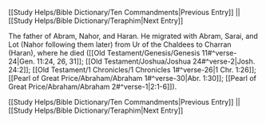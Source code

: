 [[Study Helps/Bible Dictionary/Ten Commandments|Previous Entry]]  ||  [[Study Helps/Bible Dictionary/Teraphim|Next Entry]]

 The father of Abram, Nahor, and Haran. He migrated with Abram, Sarai, and Lot (Nahor following them later) from Ur of the Chaldees to Charran (Haran), where he died ([[Old Testament/Genesis/Genesis 11#^verse-24|Gen. 11:24, 26, 31]]; [[Old Testament/Joshua/Joshua 24#^verse-2|Josh. 24:2]]; [[Old Testament/1 Chronicles/1 Chronicles 1#^verse-26|1 Chr. 1:26]]; [[Pearl of Great Price/Abraham/Abraham 1#^verse-30|Abr. 1:30]]; [[Pearl of Great Price/Abraham/Abraham 2#^verse-1|2:1-6]]).

[[Study Helps/Bible Dictionary/Ten Commandments|Previous Entry]]  ||  [[Study Helps/Bible Dictionary/Teraphim|Next Entry]]